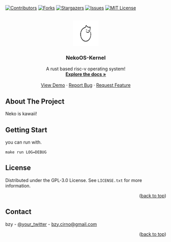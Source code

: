 [![Contributors][contributors-shield]][contributors-url]
[![Forks][forks-shield]][forks-url]
[![Stargazers][stars-shield]][stars-url]
[![Issues][issues-shield]][issues-url]
[![MIT License][license-shield]][license-url]


<br />
<div align="center">
  <a href="https://github.com/othneildrew/Best-README-Template">
    <img src="doc/image/Neko.jpeg" alt="Logo" width="80" height="80">
  </a>

  <h3 align="center">NekoOS-Kernel</h3>

  <p align="center">
    A rust based risc-v operating system!
    <br />
    <a href="https://github.com/NekoOS-group/NekoOS-kernel"><strong>Explore the docs »</strong></a>
    <br />
    <br />
    <a href="https://github.com/NekoOS-group/NekoOS-kernel">View Demo</a>
    ·
    <a href="https://github.com/NekoOS-group/NekoOS-kernel/issues">Report Bug</a>
    ·
    <a href="https://github.com/NekoOS-group/NekoOS-kernel/issues">Request Feature</a>
  </p>
</div>

## About The Project

Neko is kawaii!

## Getting Start

you can run with.
```
make run LOG=DEBUG
```

## License

Distributed under the GPL-3.0 License. See `LICENSE.txt` for more information.

<p align="right">(<a href="#readme-top">back to top</a>)</p>

## Contact

bzy - [@your_twitter](https://twitter.com/bzyawa) - bzy.cirno@gmail.com

<p align="right">(<a href="#readme-top">back to top</a>)</p>

[contributors-shield]: https://img.shields.io/github/contributors/NekoOS-group/NekoOS-kernel.svg?style=for-the-badge
[contributors-url]: https://github.com/NekoOS-group/NekoOS-kernel/graphs/contributors
[forks-shield]: https://img.shields.io/github/forks/NekoOS-group/NekoOS-kernel.svg?style=for-the-badge
[forks-url]: https://github.com/NekoOS-group/NekoOS-kernel/network/members
[stars-shield]: https://img.shields.io/github/stars/NekoOS-group/NekoOS-kernel.svg?style=for-the-badge
[stars-url]: https://github.com/NekoOS-group/NekoOS-kernel/stargazers
[issues-shield]: https://img.shields.io/github/issues/NekoOS-group/NekoOS-kernel.svg?style=for-the-badge
[issues-url]: https://github.com/NekoOS-group/NekoOS-kernel/issues
[license-shield]: https://img.shields.io/github/license/NekoOS-group/NekoOS-kernel.svg?style=for-the-badge
[license-url]: https://github.com/NekoOS-group/NekoOS-kernel/blob/master/LICENSE.txt